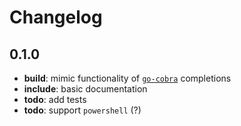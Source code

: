 # Changelog

## 0.1.0

- **build**: mimic functionality of [`go-cobra`](https://github.com/spf13/cobra) completions
- **include**: basic documentation
- **todo**: add tests
- **todo**: support `powershell` (?)
